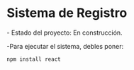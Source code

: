 <h1> Sistema de Registro </h1>
- Estado del proyecto: En construcción.

-Para ejecutar el sistema, debles poner:

```npm install react```
